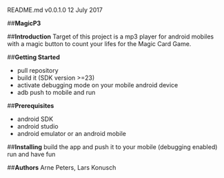 README.md v0.0.1.0	12 July 2017

##**MagicP3**

##**Introduction**
Target of this project is a mp3 player for android mobiles
with a magic button to count your lifes for the Magic Card Game.


##**Getting Started**
- pull repository
- build it (SDK version >=23)
- activate debugging mode on your mobile android device
- adb push to mobile and run

##**Prerequisites**
- android SDK
- android studio
- android emulator or an android mobile

##**Installing**
build the app and push it to your mobile (debugging enabled)
run and have fun

##**Authors**
Arne Peters, Lars Konusch

